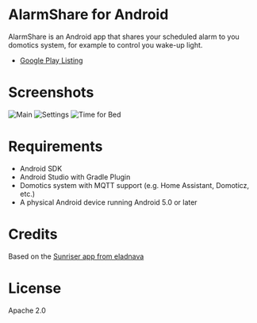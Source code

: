 # AlarmShare for Android

AlarmShare is an Android app that shares your scheduled alarm to you domotics system, for example to control you wake-up light.
* [Google Play Listing](https://play.google.com/store/apps/details?id=com.frysksoft.alarmshare)

# Screenshots

![Main](https://raw.github.com/rinzeb/sunriser-android/master/preview/screenshot1.png)
![Settings](https://raw.github.com/rinzeb/sunriser-android/master/preview/screenshot2.png)
![Time for Bed](https://raw.github.com/rinzeb/sunriser-android/master/preview/screenshot3.png)

# Requirements
* Android SDK
* Android Studio with Gradle Plugin
* Domotics system with MQTT support (e.g. Home Assistant, Domoticz, etc.)
* A physical Android device running Android 5.0 or later

# Credits

Based on the [Sunriser app from eladnava](https://github.com/eladnava/sunriser-android)

# License

Apache 2.0
